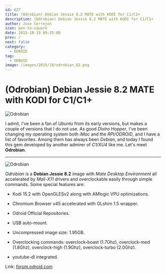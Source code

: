 ```yaml
---
id: 627
title: (Odrobian) Debian Jessie 8.2 MATE with KODI for C1/C1+
description: (Odrobian) Debian Jessie 8.2 MATE with KODI for C1/C1+
author: Jose Cerrejon
icon: pen-to-square
date: 2015-10-19 09:35:00
prev: /
next: false
category:
  - ODROID
tag:
  - ODROID
image: /images/2015/10/odrobian_02.png
---
```


# (Odrobian) Debian Jessie 8.2 MATE with KODI for C1/C1+

![Odrobian](/images/2015/10/odrobian_02.png)

I admit, I've been a fan of *Ubuntu* from its early versions, but makes a couple of versions that I do not use. As good *Distro Hopper*, I've been changing my operating system both *iMac* and the *RPI/ODROID*, and I have a list of favorites. Among them has always been *Debian*, and today I found this gem developed by another admirer of *C1/XU4* like me. Let's meet **Odrobian**.

- - -
![Odrobian](/images/2015/10/odrobian_01.png)

*Odrobian* is a **Debian Jessie 8.2** image with *Mate Desktop Environment* all accelerated by *Mali-X11* drivers and overclockable easily through simple commands. Some special features are:

* Kodi 15.2 with OpenGLESv2 along with AMlogic VPU optimizations.

* Chromium Browser v45 accelerated with GLshim 1.5 wrapper.

* Odroid Official Repositories.

* USB auto-mount.

* Uncompressed image size: 1.95GB.

* Overclocking commands: overclock-boast (1.7Ghz), overclock-med (1.8Ghz), overclock-high (1.9Ghz), overclock-turbo (2.0Ghz).

* youtube-dl integrated.

Link: [forum.odroid.com](http://forum.odroid.com/viewtopic.php?f=114&t=16520)